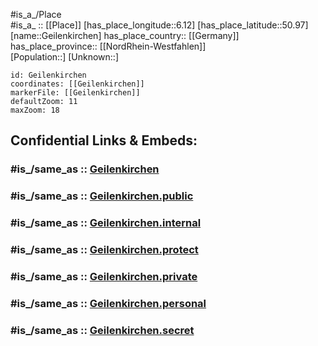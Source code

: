 ﻿---
confidential: public
isDeleted: false
location:
- 50.97
- 6.12
mapmarker: city
mapzoom:
- 7
- 12
SpocWebEntityId: 30391
tags:
- geo/City
type: City
---

#is_a_/Place  
#is_a_ :: [[Place]] 
[has_place_longitude::6.12] 
[has_place_latitude::50.97] 
[name::Geilenkirchen] 
has_place_country:: [[Germany]]  
has_place_province:: [[NordRhein-Westfahlen]]  
[Population::] 
[Unknown::] 


```leaflet
id: Geilenkirchen
coordinates: [[Geilenkirchen]] 
markerFile: [[Geilenkirchen]] 
defaultZoom: 11 
maxZoom: 18
```


## Confidential Links & Embeds: 

### #is_/same_as :: [Geilenkirchen](/_Standards/Earth/Continent/Europe/Europe~Central/Germany/Germany~West/Nordrhein-Westfalen/counties~NW/Heinsberg/cities~Heinsberg/Geilenkirchen.md) 

### #is_/same_as :: [Geilenkirchen.public](/_public/Earth/Continent/Europe/Europe~Central/Germany/Germany~West/Nordrhein-Westfalen/counties~NW/Heinsberg/cities~Heinsberg/Geilenkirchen.public.md) 

### #is_/same_as :: [Geilenkirchen.internal](/_internal/Earth/Continent/Europe/Europe~Central/Germany/Germany~West/Nordrhein-Westfalen/counties~NW/Heinsberg/cities~Heinsberg/Geilenkirchen.internal.md) 

### #is_/same_as :: [Geilenkirchen.protect](/_protect/Earth/Continent/Europe/Europe~Central/Germany/Germany~West/Nordrhein-Westfalen/counties~NW/Heinsberg/cities~Heinsberg/Geilenkirchen.protect.md) 

### #is_/same_as :: [Geilenkirchen.private](/_private/Earth/Continent/Europe/Europe~Central/Germany/Germany~West/Nordrhein-Westfalen/counties~NW/Heinsberg/cities~Heinsberg/Geilenkirchen.private.md) 

### #is_/same_as :: [Geilenkirchen.personal](/_personal/Earth/Continent/Europe/Europe~Central/Germany/Germany~West/Nordrhein-Westfalen/counties~NW/Heinsberg/cities~Heinsberg/Geilenkirchen.personal.md) 

### #is_/same_as :: [Geilenkirchen.secret](/_secret/Earth/Continent/Europe/Europe~Central/Germany/Germany~West/Nordrhein-Westfalen/counties~NW/Heinsberg/cities~Heinsberg/Geilenkirchen.secret.md)

